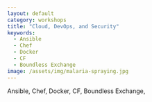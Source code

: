 ```yaml
---
layout: default
category: workshops
title: "Cloud, DevOps, and Security"
keywords:
  - Ansible
  - Chef
  - Docker
  - CF
  - Boundless Exchange
image: /assets/img/malaria-spraying.jpg
---
```

Ansible, Chef, Docker, CF, Boundless Exchange,
